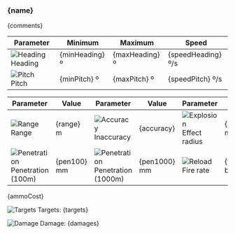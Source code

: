 ### {name}

{comments}

| Parameter | Minimum | Maximum | Speed |
|-----------|---------|---------|-------|
| ![Heading][101] Heading | {minHeading} º | {maxHeading} º | {speedHeading} º/s |
| ![Pitch][102] Pitch | {minPitch} º | {maxPitch} º | {speedPitch} º/s |

| Parameter | Value | Parameter | Value | Parameter | Value |
|-----------|-------|-----------|-------|-----------|-------|
| ![Range][103] Range | {range} m | ![Accuracy][104] Inaccuracy | {accuracy} | ![Explosion][105] Effect radius | {damageArea} m |
| ![Penetration][106] Penetration (100m) | {pen100} mm | ![Penetration][106] Penetration (1000m) | {pen1000} mm | ![Reload][107] Fire rate | {fireRate} bullets/s |

{ammoCost}

![Targets][104] Targets: {targets}

![Damage][105] Damage: {damages}

[101]: /uploads/f34b312f778ec209c9dc8a0908e75202/gunheading_icon.svg
[102]: /uploads/153c9619ab329f1570600fbc417cd120/gunpitch_icon.svg
[103]: /uploads/c3e0251c2814e7b78dc31210ad7ea55b/range_icon.svg
[104]: /uploads/c9800e87cd30bc07a5fbf59d5ff2ae73/accuracy_icon.svg
[105]: /uploads/5e43d946a83a1c4661c4da46dba6c60d/explosion_icon.svg
[106]: /uploads/7c5b9b7ffed7e56a91d4746c5f33ad00/penetration.svg
[107]: /uploads/cc6b71fe47afdf8091bddb96958eb167/reload_icon.svg
[108]: /uploads/36e910c23dd318832e2ba5e72c5738dc/ammo_icon.svg
